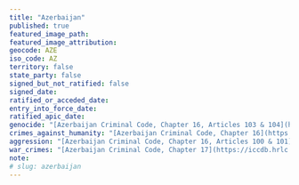 ```yaml
---
title: "Azerbaijan"
published: true
featured_image_path:
featured_image_attribution:
geocode: AZE
iso_code: AZ
territory: false
state_party: false
signed_but_not_ratified: false
signed_date:
ratified_or_acceded_date:
entry_into_force_date:
ratified_apic_date:
genocide: "[Azerbaijan Criminal Code, Chapter 16, Articles 103 & 104](https://iccdb.hrlc.net/data/doc/224/keyword/46/)"
crimes_against_humanity: "[Azerbaijan Criminal Code, Chapter 16](https://iccdb.hrlc.net/data/doc/224/keyword/13/)"
aggression: "[Azerbaijan Criminal Code, Chapter 16, Articles 100 & 101](https://iccdb.hrlc.net/data/doc/224/keyword/1/)"
war_crimes: "[Azerbaijan Criminal Code, Chapter 17](https://iccdb.hrlc.net/data/doc/224/keyword/145/)"
note:
# slug: azerbaijan
---
```

